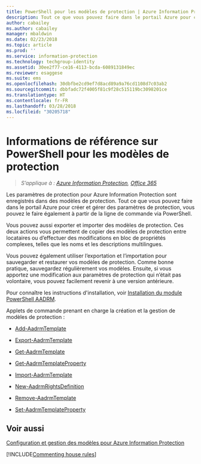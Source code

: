 ```yaml
---
title: PowerShell pour les modèles de protection | Azure Information Protection
description: Tout ce que vous pouvez faire dans le portail Azure pour créer et gérer des modèles de protection, vous pouvez le faire également à partir de la ligne de commande via PowerShell. De plus, vous pouvez importer et exporter des modèles afin de pouvoir copier des modèles entre clients ou réaliser des modifications en bloc de propriétés complexes dans les modèles, par exemple, au niveau des noms et des descriptions dans plusieurs langues.
author: cabailey
ms.author: cabailey
manager: mbaldwin
ms.date: 02/23/2018
ms.topic: article
ms.prod: ''
ms.service: information-protection
ms.technology: techgroup-identity
ms.assetid: 30ee2f77-ce16-4113-bcda-6089131849ec
ms.reviewer: esaggese
ms.suite: ems
ms.openlocfilehash: 30dbfbe2cd9ef7d8acd89a9a76cd1108d7c03ab2
ms.sourcegitcommit: dbbfadc72f4005f81c9f28c515119bc3098201ce
ms.translationtype: HT
ms.contentlocale: fr-FR
ms.lasthandoff: 03/28/2018
ms.locfileid: "30205718"
---
```

# <a name="powershell-reference-for-protection-templates"></a>Informations de référence sur PowerShell pour les modèles de protection

>*S’applique à : [Azure Information Protection](https://azure.microsoft.com/pricing/details/information-protection), [Office 365](http://download.microsoft.com/download/E/C/F/ECF42E71-4EC0-48FF-AA00-577AC14D5B5C/Azure_Information_Protection_licensing_datasheet_EN-US.pdf)*

Les paramètres de protection pour Azure Information Protection sont enregistrés dans des modèles de protection. Tout ce que vous pouvez faire dans le portail Azure pour créer et gérer des paramètres de protection, vous pouvez le faire également à partir de la ligne de commande via PowerShell. 

Vous pouvez aussi exporter et importer des modèles de protection. Ces deux actions vous permettent de copier des modèles de protection entre locataires ou d’effectuer des modifications en bloc de propriétés complexes, telles que les noms et les descriptions multilingues.

Vous pouvez également utiliser l’exportation et l’importation pour sauvegarder et restaurer vos modèles de protection. Comme bonne pratique, sauvegardez régulièrement vos modèles. Ensuite, si vous apportez une modification aux paramètres de protection qui n’était pas volontaire, vous pouvez facilement revenir à une version antérieure.

Pour connaître les instructions d'installation, voir [Installation du module PowerShell AADRM](install-powershell.md).

Applets de commande prenant en charge la création et la gestion de modèles de protection :

- [Add-AadrmTemplate](/powershell/module/aadrm/add-aadrmtemplate)

- [Export-AadrmTemplate](/powershell/module/aadrm/export-aadrmtemplate)

- [Get-AadrmTemplate](/powershell/module/aadrm/get-aadrmtemplate)

- [Get-AadrmTemplateProperty](/powershell/module/aadrm/get-aadrmtemplateproperty)

- [Import-AadrmTemplate](/powershell/module/aadrm/import-aadrmtemplate)

- [New-AadrmRightsDefinition](/powershell/module/aadrm/new-aadrmrightsdefinition)

- [Remove-AadrmTemplate](/powershell/module/aadrm/remove-aadrmtemplate)

- [Set-AadrmTemplateProperty](/powershell/module/aadrm/set-aadrmtemplateproperty)



## <a name="see-also"></a>Voir aussi
[Configuration et gestion des modèles pour Azure Information Protection](configure-policy-templates.md)

[!INCLUDE[Commenting house rules](../includes/houserules.md)]
